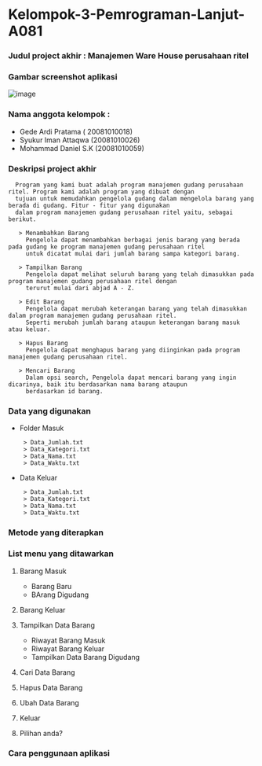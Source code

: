 # Kelompok-3-Pemrograman-Lanjut-A081
###  Judul project akhir : Manajemen Ware House perusahaan ritel
###  Gambar screenshot aplikasi
![image](https://user-images.githubusercontent.com/67818281/147575072-601a6a64-28de-469e-addf-bdbc208e5160.png)

### Nama anggota kelompok :

   * Gede Ardi Pratama ( 20081010018)
   * Syukur Iman Attaqwa (20081010026)
   * Mohammad Daniel S.K (20081010059)

 ### Deskripsi project akhir
     
      Program yang kami buat adalah program manajemen gudang perusahaan ritel. Program kami adalah program yang dibuat dengan 
      tujuan untuk memudahkan pengelola gudang dalam mengelola barang yang berada di gudang. Fitur - fitur yang digunakan 
      dalam program manajemen gudang perusahaan ritel yaitu, sebagai berikut.
      
       > Menambahkan Barang
         Pengelola dapat menambahkan berbagai jenis barang yang berada pada gudang ke program manajemen gudang perusahaan ritel 
         untuk dicatat mulai dari jumlah barang sampa kategori barang.

       > Tampilkan Barang
         Pengelola dapat melihat seluruh barang yang telah dimasukkan pada program manajemen gudang perusahaan ritel dengan 
         terurut mulai dari abjad A - Z.

       > Edit Barang
         Pengelola dapat merubah keterangan barang yang telah dimasukkan dalam program manajemen gudang perusahaan ritel.
         Seperti merubah jumlah barang ataupun keterangan barang masuk atau keluar.

       > Hapus Barang
         Pengelola dapat menghapus barang yang diinginkan pada program manajemen gudang perusahaan ritel.

       > Mencari Barang
         Dalam opsi search, Pengelola dapat mencari barang yang ingin dicarinya, baik itu berdasarkan nama barang ataupun 
         berdasarkan id barang.

 ### Data yang digunakan
  * Folder Masuk
  
         > Data_Jumlah.txt
         > Data_Kategori.txt
         > Data_Nama.txt
         > Data_Waktu.txt
         
  * Data Keluar 

         > Data_Jumlah.txt
         > Data_Kategori.txt
         > Data_Nama.txt
         > Data_Waktu.txt
  
  ### Metode yang diterapkan
  
  ### List menu yang ditawarkan
   1. Barang Masuk
      
         * Barang Baru
         * BArang Digudang
   2. Barang Keluar
   
   3. Tampilkan Data Barang
   
         * Riwayat Barang Masuk
         * Riwayat Barang Keluar
         * Tampilkan Data Barang Digudang 
   4. Cari Data Barang
   
   5. Hapus Data Barang
   
   6. Ubah Data Barang
   
   7. Keluar
   
   8. Pilihan anda?
  
  ### Cara penggunaan aplikasi

